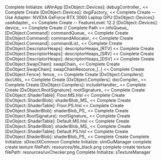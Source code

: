 [windowName]: MyEngine
Complete Initialize: sWinApp
[DxObject::Devices]: debugController_ << Complete Create
[DxObject::Devices]: dxgiFactory_ << Complete Create
 -- Use Adapter: NVIDIA GeForce RTX 3060 Laptop GPU
[DxObject::Devices]: useAdapter_ << Complete Create
 -- FeatureLevel: 12.2
[DxObject::Devices]: device_ << Complete Create
// Complete Path >> infoQueue_
[DxObject.Command]: commandQueue_ << Complete Create
[DxObject.Command]: commandAllocator_ << Complete Create
[DxObject.Command]: commandList_ << Complete Create
[DxObject.DescriptorHeaps]: descriptorHeaps_[RTV] << Complete Create
[DxObject.DescriptorHeaps]: descriptorHeaps_[SRV] << Complete Create
[DxObject.DescriptorHeaps]: descriptorHeaps_[DSV] << Complete Create
[DxObject.SwapChain]: swapChain_ << Complete Create
[DxObject.SwapChain]: swapChainResource_[..] << Complete Create
[DxObject.Fence]: fence_ << Complete Create
[DxObject.Compilers]: dxcUtils_ << Complete Create
[DxObject.Compilers]: dxcCompiler_ << Complete Create
[DxObject.Compilers]: includeHandler_ << Complete Create
[DxObject.RootSignature]: rootSignature_ << Complete Create
[DxObject::ShaderTable]: Floor.MS.hlsl << Complete Create
[DxObject::ShaderBlob]: shaderBlob_MS_ << Complete Create
[DxObject::ShaderTable]: Floor.PS.hlsl << Complete Create
[DxObject.ShaderBlob]: shaderBlob_PS_ << Complete Create
[DxObject.RootSignature]: rootSignature_ << Complete Create
[DxObject::ShaderTable]: Default.MS.hlsl << Complete Create
[DxObject::ShaderBlob]: shaderBlob_MS_ << Complete Create
[DxObject::ShaderTable]: Default.PS.hlsl << Complete Create
[DxObject.ShaderBlob]: shaderBlob_PS_ << Complete Create
Complete Initialize: sDirectXCommon
Complete Initialize: sImGuiManager
	complete create texture filePath: resources/tile_black.png
	complete create texture filePath: resources/uvChecker.png
Complete Initialize: sTextureManager
